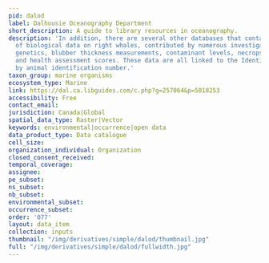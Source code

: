 ```yaml
---
pid: dalod
label: Dalhousie Oceanography Department
short_description: A guide to library resources in oceanography.
description: 'In addition, there are several other databases that contain other types
  of biological data on right whales, contributed by numerous investigators, including:
  genetics, blubber thickness measurements, contaminant levels, necropsy findings
  and health assessment scores. These data are all linked to the Identification database
  by animal identification number.'
taxon_group: marine organisms
ecosystem_type: Marine
link: https://dal.ca.libguides.com/c.php?g=257064&p=5018253
accessibility: Free
contact_email: 
jurisdiction: Canada|Global
spatial_data_type: Raster|Vector
keywords: environmental|occurrence|open data
data_product_type: Data catalogue
cell_size: 
organization_individual: Organization
closed_consent_received: 
temporal_coverage: 
assignee: 
pe_subset: 
ns_subset: 
nb_subset: 
environmental_subset: 
occurrence_subset: 
order: '077'
layout: data_item
collection: inputs
thumbnail: "/img/derivatives/simple/dalod/thumbnail.jpg"
full: "/img/derivatives/simple/dalod/fullwidth.jpg"
---
```


